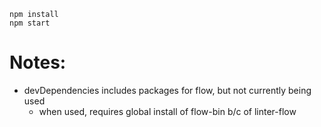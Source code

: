 ```
npm install
npm start
```

# Notes:
- devDependencies includes packages for flow, but not currently being used
    - when used, requires global install of flow-bin b/c of linter-flow
